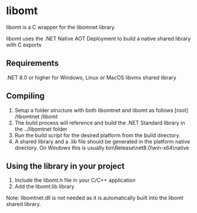 ﻿# libomt

libomt is a C wrapper for the libomnet library.

libomt uses the .NET Native AOT Deployment to build a native shared library with C exports

## Requirements

.NET 8.0 or higher for Windows, Linux or MacOS
libvmx shared library

## Compiling

1. Setup a folder structure with both libomtnet and libomt as follows
[root]
/libomtnet
/libomt
2. The build process will reference and build the .NET Standard library in the ../libomtnet folder
3. Run the build script for the desired platform from the build directory.
4. A shared library and a .lib file should be generated in the platform native directory.
On Windows this is usually bin\Release\net8.0\win-x64\native

## Using the library in your project

1. Include the libomt.h file in your C/C++ application
2. Add the libomt.lib library

Note: libomtnet.dll is not needed as it is automatically built into the libomt shared library.
